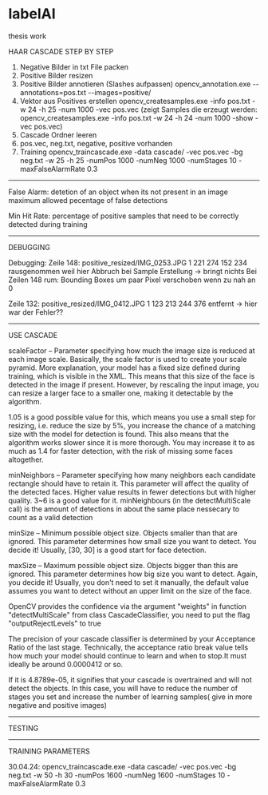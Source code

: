 # labelAI
thesis work

HAAR CASCADE STEP BY STEP

1. Negative Bilder in txt File packen
2. Positive Bilder resizen
3. Positive Bilder annotieren (Slashes aufpassen)
	opencv_annotation.exe --annotations=pos.txt --images=positive/
4. Vektor aus Positives erstellen
	opencv_createsamples.exe -info pos.txt -w 24 -h 25 -num 1000 -vec pos.vec
(zeigt Samples die erzeugt werden: opencv_createsamples.exe -info pos.txt -w 24 -h 24 -num 1000 -show -vec pos.vec)
5. Cascade Ordner leeren
6. pos.vec, neg.txt, negative, positive vorhanden
7. Training
	opencv_traincascade.exe -data cascade/ -vec pos.vec -bg neg.txt -w 25 -h 25 -numPos 1000 -numNeg 1000 -numStages 10 -maxFalseAlarmRate 0.3
------------------------------------------------------------------------------------------------

False Alarm: detetion of an object when its not present in an image
	     maximum allowed pecentage of false detections

Min Hit Rate: percentage of positive samples that need to be correctly detected during training

------------------------------------------------------------------------------------------------

DEBUGGING

Debugging: Zeile 148: positive_resized/IMG_0253.JPG 1 221 274 152 234 rausgenommen weil hier Abbruch bei Sample Erstellung
	-> bringt nichts
Bei Zeilen 148 rum: Bounding Boxes um paar Pixel verschoben wenn zu nah an 0

Zeile 132: positive_resized/IMG_0412.JPG 1 123 213 244 376 entfernt -> hier war der Fehler??

-----------------------------------------------------------------------------------------------
USE CASCADE 

scaleFactor – Parameter specifying how much the image size is reduced at each image scale.
Basically, the scale factor is used to create your scale pyramid. More explanation, your model has a fixed size defined during training, which is visible in the XML. This means that this size of the face is detected in the image if present. However, by rescaling the input image, you can resize a larger face to a smaller one, making it detectable by the algorithm.

1.05 is a good possible value for this, which means you use a small step for resizing, i.e. reduce the size by 5%, you increase the chance of a matching size with the model for detection is found. This also means that the algorithm works slower since it is more thorough. You may increase it to as much as 1.4 for faster detection, with the risk of missing some faces altogether.

minNeighbors – Parameter specifying how many neighbors each candidate rectangle should have to retain it.
This parameter will affect the quality of the detected faces. Higher value results in fewer detections but with higher quality. 3~6 is a good value for it. minNeighbours (in the detectMultiScale call) is the amount of detections in about the same place nessecary to count as a valid detection

minSize – Minimum possible object size. Objects smaller than that are ignored.
This parameter determines how small size you want to detect. You decide it! Usually, [30, 30] is a good start for face detection.

maxSize – Maximum possible object size. Objects bigger than this are ignored.
This parameter determines how big size you want to detect. Again, you decide it! Usually, you don't need to set it manually, the default value assumes you want to detect without an upper limit on the size of the face.


OpenCV provides the confidence via the argument "weights" in function "detectMultiScale" from class CascadeClassifier, you need to put the flag "outputRejectLevels" to true


The precision of your cascade classifier is determined by your Acceptance Ratio of the last stage. Technically, the acceptance ratio break value tells how much your model should continue to learn and when to stop.It must ideally be around 0.0000412 or so.

If it is 4.8789e-05, it signifies that your cascade is overtrained and will not detect the objects. In this case, you will have to reduce the number of stages you set and increase the number of learning samples( give in more negative and positive images)

-----------------------------------------------------------------------------------------------
TESTING

-----------------------------------------------------------------------------------------------
TRAINING PARAMETERS

30.04.24: opencv_traincascade.exe -data cascade/ -vec pos.vec -bg neg.txt -w 50 -h 30 -numPos 1600 -numNeg 1600 -numStages 10 -maxFalseAlarmRate 0.3
